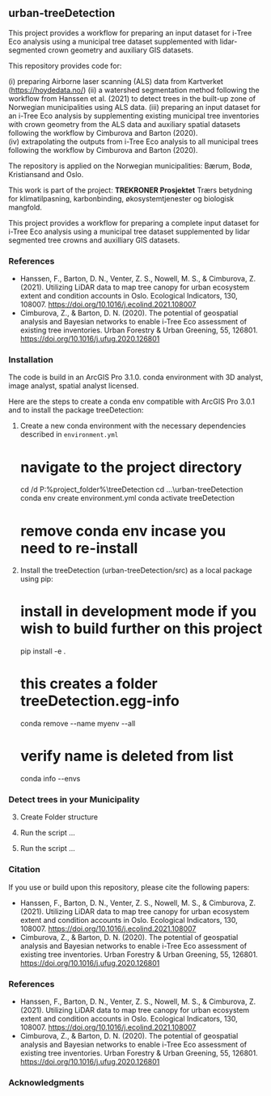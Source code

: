 ## urban-treeDetection ##

This project provides a workflow for preparing an input dataset for i-Tree Eco analysis using a municipal tree dataset supplemented with lidar-segmented crown geometry and auxiliary GIS datasets. 

This repository provides code for:

(i) preparing Airborne laser scanning (ALS) data from Kartverket (<https://hoydedata.no/>)
(ii) a watershed segmentation method following the workflow from Hanssen et al. (2021) to detect trees in the built-up zone of Norwegian municipalities using ALS data. 
(iii) preparing an input dataset for an i-Tree Eco analysis by supplementing existing municipal tree inventories with crown geometry from the ALS data and auxiliary spatial datasets following the workflow by Cimburova and Barton (2020).  
(iv) extrapolating the outputs from i-Tree Eco analysis to all municipal trees following the workflow by Cimburova and Barton (2020).    

The repository is applied on the Norwegian municipalities: Bærum, Bodø, Kristiansand and Oslo. 

This work is part of the project: **TREKRONER Prosjektet** Trærs betydning for klimatilpasning, karbonbinding, økosystemtjenester og biologisk mangfold. 


This project provides a workflow for preparing a complete input dataset for i-Tree Eco analysis using a municipal tree dataset supplemented by lidar segmented tree crowns and auxilliary GIS datasets. 





### References ###
- Hanssen, F., Barton, D. N., Venter, Z. S., Nowell, M. S., & Cimburova, Z. (2021). Utilizing LiDAR data to map tree canopy for urban ecosystem extent and condition accounts in Oslo. Ecological Indicators, 130, 108007. https://doi.org/10.1016/j.ecolind.2021.108007
- Cimburova, Z., & Barton, D. N. (2020). The potential of geospatial analysis and Bayesian networks to enable i-Tree Eco assessment of existing tree inventories. Urban Forestry & Urban Greening, 55, 126801. https://doi.org/10.1016/j.ufug.2020.126801

### Installation ###

The code is build in an ArcGIS Pro 3.1.0. conda environment with 3D analyst, image analyst, spatial analyst licensed. 

Here are the steps to create a conda env compatible with ArcGIS Pro 3.0.1 and to install the package treeDetection:

1. Create a new conda environment with the necessary dependencies described in `environment.yml`

    # navigate to the project directory
    cd /d P:\%project_folder%\treeDetection
    cd ...\urban-treeDetection
    conda env create environment.yml
    conda activate treeDetection

    # remove conda env incase you need to re-install

2. Install the treeDetection (urban-treeDetection/src) as a local package using pip:

    # install in development mode if you wish to build further on this project
    pip install -e . 

    # this creates a folder treeDetection.egg-info

    conda remove --name myenv --all
    # verify name is deleted from list
    conda info --envs













### Detect trees in your Municipality ###

3. Create Folder structure

4. Run the script ...

5. Run the script ...



### Citation ###

If you use or build upon this repository, please cite the following papers:

- Hanssen, F., Barton, D. N., Venter, Z. S., Nowell, M. S., & Cimburova, Z. (2021). Utilizing LiDAR data to map tree canopy for urban ecosystem extent and condition accounts in Oslo. Ecological Indicators, 130, 108007. https://doi.org/10.1016/j.ecolind.2021.108007
- Cimburova, Z., & Barton, D. N. (2020). The potential of geospatial analysis and Bayesian networks to enable i-Tree Eco assessment of existing tree inventories. Urban Forestry & Urban Greening, 55, 126801. https://doi.org/10.1016/j.ufug.2020.126801

### References ###
- Hanssen, F., Barton, D. N., Venter, Z. S., Nowell, M. S., & Cimburova, Z. (2021). Utilizing LiDAR data to map tree canopy for urban ecosystem extent and condition accounts in Oslo. Ecological Indicators, 130, 108007. https://doi.org/10.1016/j.ecolind.2021.108007
- Cimburova, Z., & Barton, D. N. (2020). The potential of geospatial analysis and Bayesian networks to enable i-Tree Eco assessment of existing tree inventories. Urban Forestry & Urban Greening, 55, 126801. https://doi.org/10.1016/j.ufug.2020.126801


### Acknowledgments ###


